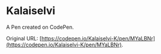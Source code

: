 # Kalaiselvi

A Pen created on CodePen.

Original URL: [https://codepen.io/Kalaiselvi-K/pen/MYaLBNr](https://codepen.io/Kalaiselvi-K/pen/MYaLBNr).

